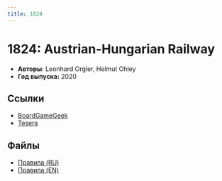 ```yaml
---
title: 1824
---
```


# 1824: Austrian-Hungarian Railway

* **Авторы**: Leonhard Orgler, Helmut Ohley
* **Год выпуска:** 2020

## Ссылки

- [BoardGameGeek](https://boardgamegeek.com/boardgame/277030/1824-austrian-hungarian-railway-second-edition)
- [Tesera](https://tesera.ru/game/1824se/)

## Файлы

- [Правила (RU)](1824-rules-ru-v1.pdf)
- [Правила (EN)](https://boardgamegeek.com/filepage/188242/1824-english-rules)
